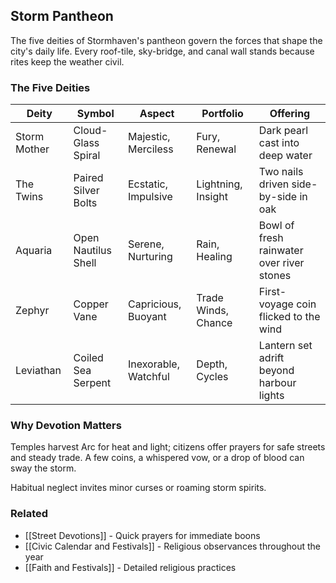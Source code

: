 ## Storm Pantheon

The five deities of Stormhaven's pantheon govern the forces that shape the city's daily life. Every roof-tile, sky-bridge, and canal wall stands because rites keep the weather civil.

### The Five Deities

| Deity | Symbol | Aspect | Portfolio | Offering |
|-------|--------|--------|-----------|----------|
| Storm Mother | Cloud-Glass Spiral | Majestic, Merciless | Fury, Renewal | Dark pearl cast into deep water |
| The Twins | Paired Silver Bolts | Ecstatic, Impulsive | Lightning, Insight | Two nails driven side-by-side in oak |
| Aquaria | Open Nautilus Shell | Serene, Nurturing | Rain, Healing | Bowl of fresh rainwater over river stones |
| Zephyr | Copper Vane | Capricious, Buoyant | Trade Winds, Chance | First-voyage coin flicked to the wind |
| Leviathan | Coiled Sea Serpent | Inexorable, Watchful | Depth, Cycles | Lantern set adrift beyond harbour lights |

### Why Devotion Matters

Temples harvest Arc for heat and light; citizens offer prayers for safe streets and steady trade. A few coins, a whispered vow, or a drop of blood can sway the storm.

Habitual neglect invites minor curses or roaming storm spirits.

### Related

- [[Street Devotions]] - Quick prayers for immediate boons
- [[Civic Calendar and Festivals]] - Religious observances throughout the year
- [[Faith and Festivals]] - Detailed religious practices
